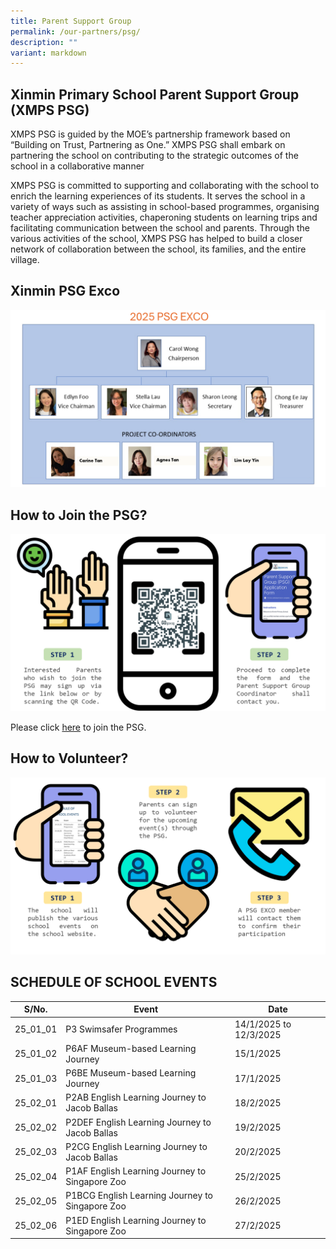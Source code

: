 ```yaml
---
title: Parent Support Group
permalink: /our-partners/psg/
description: ""
variant: markdown
---
```

## Xinmin Primary School Parent Support Group (XMPS PSG) 


XMPS PSG is guided by the MOE’s partnership framework based on “Building on Trust, Partnering as One.” XMPS PSG shall embark on partnering the school on contributing to the strategic outcomes of the school in a collaborative manner

XMPS PSG is committed to supporting and collaborating with the school to enrich the learning experiences of its students. It serves the school in a variety of ways such as assisting in school-based programmes, organising teacher appreciation activities, chaperoning students on learning trips and facilitating communication between the school and parents. Through the various activities of the school, XMPS PSG has helped to build a closer network of collaboration between the school, its families, and the entire village.

## Xinmin PSG Exco

![](/images/PSG_EXCO_2025_New_2.png)

## How to Join the PSG?

![](/images/psg_infograph_2024_updated.png)

Please click [here](https://go.gov.sg/xinminpsgapplication) to join the PSG. 

## How to Volunteer?

![](/images/psg_infograph_2024_pg_2.png)


## SCHEDULE OF SCHOOL EVENTS



| S/No. | Event | Date |
| -------- | -------- | -------- |
| 25_01_01  |   P3 Swimsafer Programmes    | 14/1/2025 to 12/3/2025     |
| 25_01_02 |  P6AF Museum-based Learning Journey  | 15/1/2025   |
| 25_01_03 |    P6BE Museum-based Learning Journey   | 17/1/2025  |
| 25_02_01 |   P2AB English Learning Journey to Jacob Ballas   | 18/2/2025  |
| 25_02_02 |   P2DEF English Learning Journey to Jacob Ballas    | 19/2/2025  |
| 25_02_03 |  P2CG English Learning Journey to Jacob Ballas    | 20/2/2025  |
| 25_02_04 | P1AF English Learning Journey to Singapore Zoo   | 25/2/2025 |
| 25_02_05 |   P1BCG English Learning Journey to Singapore Zoo   | 26/2/2025  |
| 25_02_06 |  P1ED English Learning Journey to Singapore Zoo   | 27/2/2025  |